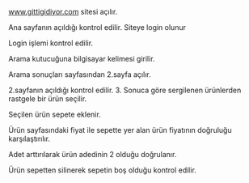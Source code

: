 www.gittigidiyor.com sitesi açılır.

Ana sayfanın açıldığı kontrol edilir. Siteye login olunur

Login işlemi kontrol edilir.

Arama kutucuğuna bilgisayar kelimesi girilir.

Arama sonuçları sayfasından 2.sayfa açılır.

2.sayfanın açıldığı kontrol edilir.
3.
Sonuca göre sergilenen ürünlerden rastgele bir ürün seçilir.

Seçilen ürün sepete eklenir.

Ürün sayfasındaki fiyat ile sepette yer alan ürün fiyatının doğruluğu karşılaştırılır.

Adet arttırılarak ürün adedinin 2 olduğu doğrulanır.

Ürün sepetten silinerek sepetin boş olduğu kontrol edilir.

